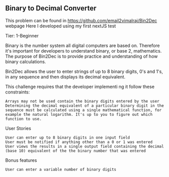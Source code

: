 ## Binary to Decimal Converter
This problem can be found in https://github.com/email2vimalraj/Bin2Dec webpage
Here I developed using my first nextJS test

Tier: 1-Beginner

Binary is the number system all digital computers are based on. Therefore it's important for developers to understand binary, or base 2, mathematics. The purpose of Bin2Dec is to provide practice and understanding of how binary calculations.

Bin2Dec allows the user to enter strings of up to 8 binary digits, 0's and 1's, in any sequence and then displays its decimal equivalent.

This challenge requires that the developer implementi ng it follow these constraints:

    Arrays may not be used contain the binary digits entered by the user
    Determining the decimal equivalent of a particular binary digit in the sequence must be calculated using a single mathematical function, for example the natural logarithm. It's up to you to figure out which function to use.

User Stories

    User can enter up to 8 binary digits in one input field
    User must be notified if anything other than a 0 or 1 was entered
    User views the results in a single output field containing the decimal (base 10) equivalent of the the binary number that was entered

Bonus features

    User can enter a variable number of binary digits

